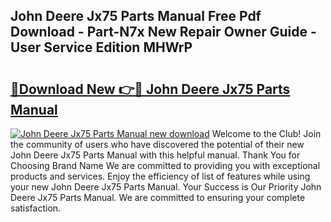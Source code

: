 ## John Deere Jx75 Parts Manual Free Pdf Download - Part-N7x New Repair Owner Guide - User Service Edition MHWrP

# <h2><a href="http://bc93224.oget.top/?id=John+Deere+Jx75+Parts+Manual">🔗Download New 👉🔴 John Deere Jx75 Parts Manual</a></h2>

[![John Deere Jx75 Parts Manual new download](https://i.imgur.com/5g1atiW.png)](http://bc93224.oget.top/?id=John+Deere+Jx75+Parts+Manual)
Welcome to the Club! Join the community of users who have discovered the potential of their new John Deere Jx75 Parts Manual with this helpful manual. Thank You for Choosing Brand Name We are committed to providing you with exceptional products and services. Enjoy the efficiency of list of features while using your new John Deere Jx75 Parts Manual. Your Success is Our Priority John Deere Jx75 Parts Manual. We are committed to ensuring your complete satisfaction.
